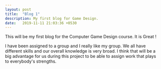 ```yaml
---
layout: post
title:  "Blog 1"
description: My first blog for Game Design.
date:   2019-11-11 21:03:36 +0530
---
```

This will be my first blog for the Computer Game Design course.
It is Great !
 
I have been assigned to a group and I really like my group. We all have different skills and our overall knowledge is very broad. I think that will be a big advantage for us during this project to be able to assign work that plays to everybody's strengths.
 

